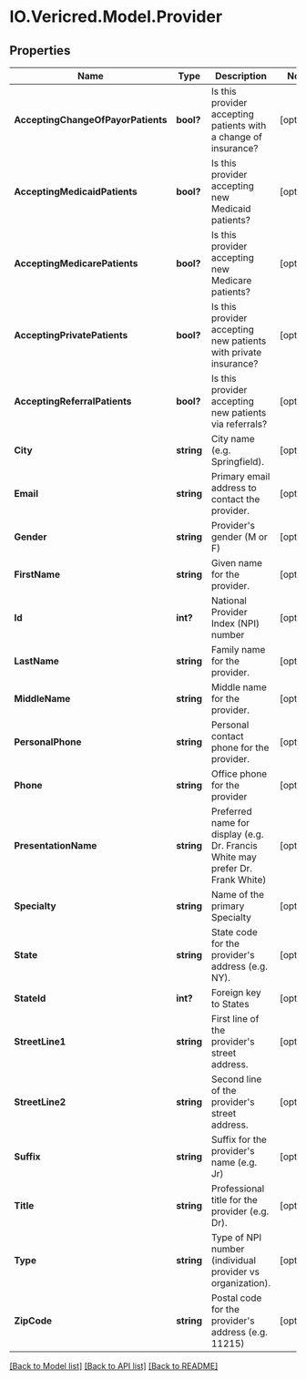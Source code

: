 # IO.Vericred.Model.Provider
## Properties

Name | Type | Description | Notes
------------ | ------------- | ------------- | -------------
**AcceptingChangeOfPayorPatients** | **bool?** | Is this provider accepting patients with a change of insurance? | [optional] 
**AcceptingMedicaidPatients** | **bool?** | Is this provider accepting new Medicaid patients? | [optional] 
**AcceptingMedicarePatients** | **bool?** | Is this provider accepting new Medicare patients? | [optional] 
**AcceptingPrivatePatients** | **bool?** | Is this provider accepting new patients with private insurance? | [optional] 
**AcceptingReferralPatients** | **bool?** | Is this provider accepting new patients via referrals? | [optional] 
**City** | **string** | City name (e.g. Springfield). | [optional] 
**Email** | **string** | Primary email address to contact the provider. | [optional] 
**Gender** | **string** | Provider&#39;s gender (M or F) | [optional] 
**FirstName** | **string** | Given name for the provider. | [optional] 
**Id** | **int?** | National Provider Index (NPI) number | [optional] 
**LastName** | **string** | Family name for the provider. | [optional] 
**MiddleName** | **string** | Middle name for the provider. | [optional] 
**PersonalPhone** | **string** | Personal contact phone for the provider. | [optional] 
**Phone** | **string** | Office phone for the provider | [optional] 
**PresentationName** | **string** | Preferred name for display (e.g. Dr. Francis White may prefer Dr. Frank White) | [optional] 
**Specialty** | **string** | Name of the primary Specialty | [optional] 
**State** | **string** | State code for the provider&#39;s address (e.g. NY). | [optional] 
**StateId** | **int?** | Foreign key to States | [optional] 
**StreetLine1** | **string** | First line of the provider&#39;s street address. | [optional] 
**StreetLine2** | **string** | Second line of the provider&#39;s street address. | [optional] 
**Suffix** | **string** | Suffix for the provider&#39;s name (e.g. Jr) | [optional] 
**Title** | **string** | Professional title for the provider (e.g. Dr). | [optional] 
**Type** | **string** | Type of NPI number (individual provider vs organization). | [optional] 
**ZipCode** | **string** | Postal code for the provider&#39;s address (e.g. 11215) | [optional] 

[[Back to Model list]](../README.md#documentation-for-models) [[Back to API list]](../README.md#documentation-for-api-endpoints) [[Back to README]](../README.md)

